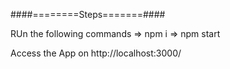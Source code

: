 ####========Steps=======####  

RUn the following commands
    => npm i
    => npm start

Access the App on http://localhost:3000/
